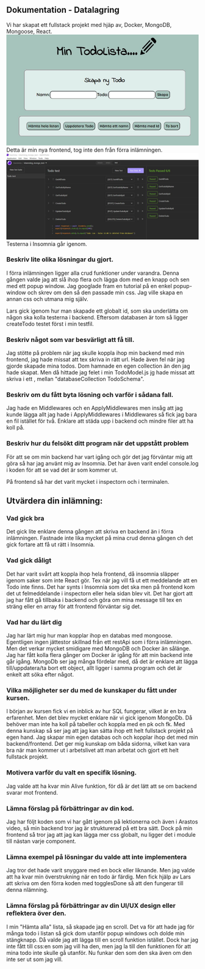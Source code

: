 ## Dokumentation - Datalagring
Vi har skapat ett fullstack projekt med hjäp av, Docker, MongoDB, Mongoose, React.
![bild](frontend/frontend/src/utils/global/image/TodoMongo.JPG)
Detta är min nya frontend, tog inte den från förra inlämningen.
![bild](frontend/frontend/src/utils/global/image/inlamning_mongodb_test.JPG)
Testerna i Insomnia går igenom.

### Beskriv lite olika lösningar du gjort.

I förra inlämningen ligger alla crud funktioner under varandra. Denna gången valde jag att slå ihop flera och lägga dom
med en knapp och sen med ett popup window. Jag googlade fram en tutorial på en enkel popup-window och skrev om den så
den passade min css. Jag ville skapa en annan css och utmana mig själv.

Lars gick igenom hur man skapade ett globalt id, som ska underlätta om någon ska kolla testerna i backend. Eftersom
databasen är tom så ligger createTodo testet först i min testfil.

### Beskriv något som var besvärligt att få till.

Jag stötte på problem när jag skulle koppla ihop min backend med min frontend, jag hade missat att tex skriva in rätt
url. Hade även fel när jag gjorde skapade mina todos. Dom hamnade en egen collection än den jag hade skapat. Men då
hittade jag felet i min TodoModel.js jg hade missat att skriva i ett , mellan "databaseCollection TodoSchema".

### Beskriv om du fått byta lösning och varför i sådana fall.

Jag hade en Middlewares och en ApplyMiddlewares men insåg att jag kunde lägga allt jag hade i ApplyMiddlewares i
Middlewares så fick jag bara en fil istället för två. Enklare att städa upp i backend och mindre filer att ha koll på.

### Beskriv hur du felsökt ditt program när det uppstått problem

För att se om min backend har vart igång och gör det jag förväntar mig att göra så har jag använt mig av Insomnia. Det
har även varit endel console.log i koden för att se vad det är som kommer ut.

På frontend så har det varit mycket i inspectorn och i terminalen.

## Utvärdera din inlämning:

### Vad gick bra

Det gick lite enklare denna gången att skriva en backend än i förra inlämningen. Fastnade inte lika mycket på mina crud
denna gången ch det gick fortare att få ut rätt i Insomnia.

### Vad gick dåligt

Det har varit svårt att koppla ihop hela frontend, då insomnia släpper igenom saker som inte React gör. Tex när jag vill
få ut ett meddelande att en Todo inte finns. Det har synts i Insomnia som det ska men på frontend kom det ut
felmeddelande i inspectorn eller hela sidan blev vit. Det har gjort att jag har fått gå tillbaka i backend och göra om
mina message till tex en sträng eller en array för att frontend förväntar sig det.

### Vad har du lärt dig

Jag har lärt mig hur man kopplar ihop en databas med mongoose. Egentligen ingen jättestor skillnad från ett restApi som
i förra inlämningen. Men det verkar mycket smidigare med MongoDB och Docker än sålänge. Jag har fått kolla flera gånger
om Docker är igång för att min backend inte går igång. MongoDb ser jag många fördelar med, då det är enklare att lägga
till/uppdatera/ta bort ett object, allt ligger i samma program och det är enkelt att söka efter något.

### Vilka möjligheter ser du med de kunskaper du fått under kursen.

I början av kursen fick vi en inblick av hur SQL fungerar, vilket är en bra erfarenhet. Men det blev mycket enklare när
vi gick igenom MongoDb. Då behöver man inte ha koll på tabeller och koppla med en pk och fk. Med denna kunskap så ser
jag att jag kan sätta ihop ett helt fullstack projekt på egen hand. Jag skapar min egen databas och och kopplar ihop det
med min backend/frontend. Det ger mig kunskap om båda sidorna, vilket kan vara bra när man kommer ut i arbetslivet att
man arbetat och gjort ett helt fullstack projekt.

### Motivera varför du valt en specifik lösning.

Jag valde att ha kvar min Alive funktion, för då är det lätt att se om backend svarar mot frontend.

### Lämna förslag på förbättringar av din kod.

Jag har följt koden som vi har gått igenom på lektionerna och även i Arastos video, så min backend tror jag är
strukturerad på ett bra sätt. Dock på min frontend så tror jag att jag kan lägga mer css globalt, nu ligger det i module
till nästan varje component.

### Lämna exempel på lösningar du valde att inte implementera

Jag tror det hade varit snyggare med en bock eller liknande. Men jag valde att ha kvar min överstrukning när en todo är
färdig. Men fick hjälp av Lars att skriva om den förra koden med togglesDone så att den fungerar till denna nlämning.

### Lämna förslag på förbättringar av din UI/UX design eller reflektera över den.

I min "Hämta alla" lista, så skapade jag en scroll. Det va för att hade jag för många todo i listan så gick dom utanför
popup windows och dolde min stängknapp. Då valde jag att lägga till en scroll funktion istället. Dock har jag inte fått
till css:en som jag vill ha den, men jag la till den funktionen för att mina todo inte skulle gå utanför. Nu funkar den
som den ska även om den inte ser ut som jag vill.